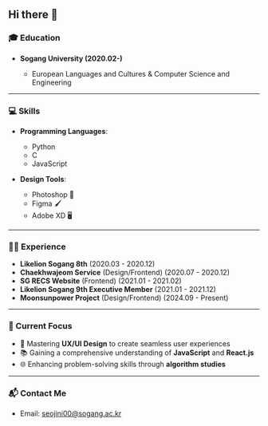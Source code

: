 ## Hi there 👋

### 🎓 Education

- **Sogang University (2020.02-)**
   
  - European Languages and Cultures & Computer Science and Engineering

---

### 💻 Skills

- **Programming Languages**:  
  - Python   
  - C  
  - JavaScript 
    
- **Design Tools**:  
  - Photoshop 🎨
  - Figma 🖌️
  - Adobe XD 🖥️

---

### 👨‍💼 Experience

- **Likelion Sogang 8th** (2020.03 - 2020.12)  
- **Chaekhwajeom Service** (Design/Frontend) (2020.07 - 2020.12)
- **SG RECS Website** (Frontend) (2021.01 - 2021.02) 
- **Likelion Sogang 9th Executive Member** (2021.01 - 2021.12)   
- **Moonsunpower Project** (Design/Frontend) (2024.09 - Present)

---

### 🚀 Current Focus

- 🔧 Mastering **UX/UI Design** to create seamless user experiences  
- 📚 Gaining a comprehensive understanding of **JavaScript** and **React.js**  
- 🌐 Enhancing problem-solving skills through **algorithm studies**

---

### 📬 Contact Me

- Email: [seojini00@sogang.ac.kr](mailto:seojini00@sogang.ac.kr)  



